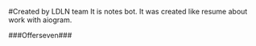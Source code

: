 #Created by LDLN team
It is notes bot. It was created like resume about work with aiogram.

###Offerseven###
